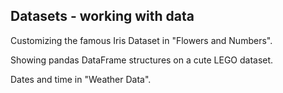 ## Datasets - working with data
Customizing the famous Iris Dataset in "Flowers and Numbers".

Showing pandas DataFrame structures on a cute LEGO dataset.

Dates and time in "Weather Data".
